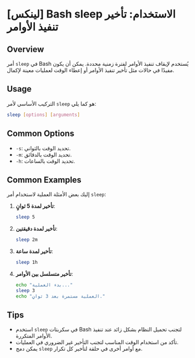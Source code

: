 # [لينكس] Bash sleep الاستخدام: تأخير تنفيذ الأوامر

## Overview
أمر `sleep` في Bash يُستخدم لإيقاف تنفيذ الأوامر لفترة زمنية محددة. يمكن أن يكون مفيدًا في حالات مثل تأخير تنفيذ الأوامر أو إعطاء الوقت لعمليات معينة لإكمال.

## Usage
التركيب الأساسي لأمر `sleep` هو كما يلي:

```bash
sleep [options] [arguments]
```

## Common Options
- `-s`: تحديد الوقت بالثواني.
- `-m`: تحديد الوقت بالدقائق.
- `-h`: تحديد الوقت بالساعات.

## Common Examples
إليك بعض الأمثلة العملية لاستخدام أمر `sleep`:

1. **تأخير لمدة 5 ثوانٍ**:
   ```bash
   sleep 5
   ```

2. **تأخير لمدة دقيقتين**:
   ```bash
   sleep 2m
   ```

3. **تأخير لمدة ساعة**:
   ```bash
   sleep 1h
   ```

4. **تأخير متسلسل بين الأوامر**:
   ```bash
   echo "بدء العملية..."
   sleep 3
   echo "العملية مستمرة بعد 3 ثوانٍ."
   ```

## Tips
- استخدم `sleep` في سكربتات Bash لتجنب تحميل النظام بشكل زائد عند تنفيذ الأوامر المتكررة.
- تأكد من استخدام الوقت المناسب لتجنب التأخير غير الضروري في العمليات.
- يمكن دمج `sleep` مع أوامر أخرى في حلقة لتأخير كل تكرار.